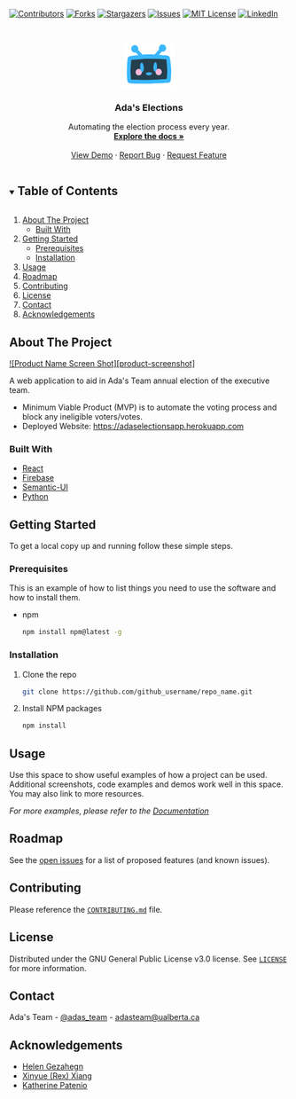 <!--
*** Thanks for checking out the Best-README-Template. If you have a suggestion
*** that would make this better, please fork the repo and create a pull request
*** or simply open an issue with the tag "enhancement".
*** Thanks again! Now go create something AMAZING! :D
***
***
***
*** To avoid retyping too much info. Do a search and replace for the following:
*** github_username, repo_name, twitter_handle, email, project_title, project_description
-->

<!-- PROJECT SHIELDS -->
<!--
*** I'm using markdown "reference style" links for readability.
*** Reference links are enclosed in brackets [ ] instead of parentheses ( ).
*** See the bottom of this document for the declaration of the reference variables
*** for contributors-url, forks-url, etc. This is an optional, concise syntax you may use.
*** https://www.markdownguide.org/basic-syntax/#reference-style-links
-->

[![Contributors][contributors-shield]][contributors-url]
[![Forks][forks-shield]][forks-url]
[![Stargazers][stars-shield]][stars-url]
[![Issues][issues-shield]][issues-url]
[![MIT License][license-shield]][license-url]
[![LinkedIn][linkedin-shield]][linkedin-url]

<!-- PROJECT LOGO -->
<br />
<p align="center">
  <a href="https://github.com/github_username/repo_name">
    <img src="src/assets/AdaBotHead.png" alt="Logo" width="95" height="80">
  </a>

  <h3 align="center">Ada's Elections</h3>

  <p align="center">
    Automating the election process every year.
    <br />
    <a href="https://github.com/github_username/repo_name"><strong>Explore the docs »</strong></a>
    <br />
    <br />
    <a href="adas-elections.netlify.app/">View Demo</a>
    ·
    <a href="https://github.com/adas-team/ElectionsApp/issues">Report Bug</a>
    ·
    <a href="https://github.com/adas-team/ElectionsApp/issues">Request Feature</a>
  </p>
</p>

<!-- TABLE OF CONTENTS -->
<details open="open">
  <summary><h2 style="display: inline-block">Table of Contents</h2></summary>
  <ol>
    <li>
      <a href="#about-the-project">About The Project</a>
      <ul>
        <li><a href="#built-with">Built With</a></li>
      </ul>
    </li>
    <li>
      <a href="#getting-started">Getting Started</a>
      <ul>
        <li><a href="#prerequisites">Prerequisites</a></li>
        <li><a href="#installation">Installation</a></li>
      </ul>
    </li>
    <li><a href="#usage">Usage</a></li>
    <li><a href="#roadmap">Roadmap</a></li>
    <li><a href="#contributing">Contributing</a></li>
    <li><a href="#license">License</a></li>
    <li><a href="#contact">Contact</a></li>
    <li><a href="#acknowledgements">Acknowledgements</a></li>
  </ol>
</details>

<!-- ABOUT THE PROJECT -->

## About The Project

[![Product Name Screen Shot][product-screenshot]](<img src="https://slack-imgs.com/?c=1&o1=ro&url=https%3A%2F%2Fuser-images.githubusercontent.com%2F23146829%2F77395696-c1e08f80-6d67-11ea-843e-10e8043b5f9e.png" alt="A screenshot of the election app's home page"/>)

A web application to aid in Ada's Team annual election of the executive team.

- Minimum Viable Product (MVP) is to automate the voting process and block any ineligible voters/votes.
- Deployed Website: https://adaselectionsapp.herokuapp.com

### Built With

- [React](https://reactjs.org/)
- [Firebase](https://firebase.google.com/?gclid=Cj0KCQiAv6yCBhCLARIsABqJTjbqW40uLU-mv-owpsKcqhDcsqg3pzoTJX-PALz-rRhoFrhvoQm2BiUaAmWrEALw_wcB&gclsrc=aw.ds)
- [Semantic-UI](https://semantic-ui.com/)
- [Python](https://www.python.org/)

<!-- GETTING STARTED -->

## Getting Started

To get a local copy up and running follow these simple steps.

### Prerequisites

This is an example of how to list things you need to use the software and how to install them.

- npm
  ```sh
  npm install npm@latest -g
  ```

### Installation

1. Clone the repo
   ```sh
   git clone https://github.com/github_username/repo_name.git
   ```
2. Install NPM packages
   ```sh
   npm install
   ```

<!-- USAGE EXAMPLES -->

## Usage

Use this space to show useful examples of how a project can be used. Additional screenshots, code examples and demos work well in this space. You may also link to more resources.

_For more examples, please refer to the [Documentation](https://example.com)_

<!-- ROADMAP -->

## Roadmap

See the [open issues](https://github.com/github_username/repo_name/issues) for a list of proposed features (and known issues).

<!-- CONTRIBUTING -->

## Contributing

Please reference the [`CONTRIBUTING.md`](https://github.com/adas-team/ElectionsApp/blob/master/.github/CONTRIBUTING.md) file.

<!-- LICENSE -->

## License

Distributed under the GNU General Public License v3.0 license. See [`LICENSE`](https://github.com/adas-team/ElectionsApp/blob/master/LICENSE) for more information.

<!-- CONTACT -->

## Contact

Ada's Team - [@adas_team](https://www.instagram.com/adas_team/) - adasteam@ualberta.ca

<!-- ACKNOWLEDGEMENTS -->

## Acknowledgements

- [Helen Gezahegn](https://www.linkedin.com/in/helengezahegn/)
- [Xinyue (Rex) Xiang](https://www.linkedin.com/in/xinyuexiang/)
- [Katherine Patenio](https://www.linkedin.com/in/katherine-patenio/)

<!-- MARKDOWN LINKS & IMAGES -->
<!-- https://www.markdownguide.org/basic-syntax/#reference-style-links -->

[contributors-shield]: https://img.shields.io/github/contributors/adas-team/ElectionsApp.svg?style=for-the-badge
[contributors-url]: https://github.com/adas-team/ElectionsApp/graphs/contributors
[forks-shield]: https://img.shields.io/github/forks/adas-team/ElectionsApp.svg?style=for-the-badge
[forks-url]: https://github.com/adas-team/ElectionsApp/network/members
[stars-shield]: https://img.shields.io/github/stars/adas-team/ElectionsApp.svg?style=for-the-badge
[stars-url]: https://github.com/adas-team/ElectionsApp/stargazers
[issues-shield]: https://img.shields.io/github/issues/adas-team/ElectionsApp.svg?style=for-the-badge
[issues-url]: https://github.com/github_username/repo/issues
[license-shield]: https://img.shields.io/github/license/adas-team/ElectionsApp.svg?style=for-the-badge
[license-url]: https://github.com/github_username/repo/blob/master/LICENSE.txt
[linkedin-shield]: https://img.shields.io/badge/-LinkedIn-black.svg?style=for-the-badge&logo=linkedin&colorB=555
[linkedin-url]: https://www.linkedin.com/company/adas-team/
